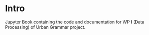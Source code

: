 # Intro

Jupyter Book containing the code and documentation for WP I (Data Processing) of Urban Grammar project.
